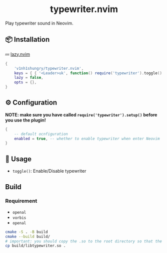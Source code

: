 <h1 align="center">typewriter.nvim</h1>

Play typewriter sound in Neovim.

## 📦 Installation

💤 [lazy.nvim](https://github.com/folke/lazy.nvim)

```lua
{
    'v1nh1shungry/typewriter.nvim',
    keys = { { '<Leader>uk', function() require('typewriter').toggle() end, desc = 'Toggle typewriter' } },
    lazy = false,
    opts = {},
}
```

## ⚙️ Configuration

**NOTE: make sure you have called `require('typewriter').setup()` before you use the plugin!**

```lua
{
    -- default ocnfiguration
    enabled = true, -- whether to enable typewriter when enter Neovim
}
```

## 🚀 Usage

* `toggle()`: Enable/Disable typewriter

## Build

### Requirement

* `openal`
* `vorbis`
* `openal`

```bash
cmake -S . -B build
cmake --build build/
# important: you should copy the .so to the root directory so that the plugin can find it
cp build/libtypewriter.so .
```
